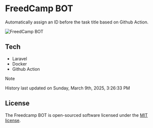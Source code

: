 # FreedCamp BOT

Automatically assign an ID before the task title based on Github Action.

![FreedCamp BOT](https://repository-images.githubusercontent.com/737932867/7d34798b-2680-471c-b089-a78a718d3d6a)

## Tech

- Laravel
- Docker
- Github Action

> [!NOTE]  
> History last updated on Sunday, March 9th, 2025, 3:26:33 PM

## License

The Freedcamp BOT is open-sourced software licensed under the [MIT license](https://opensource.org/licenses/MIT).
